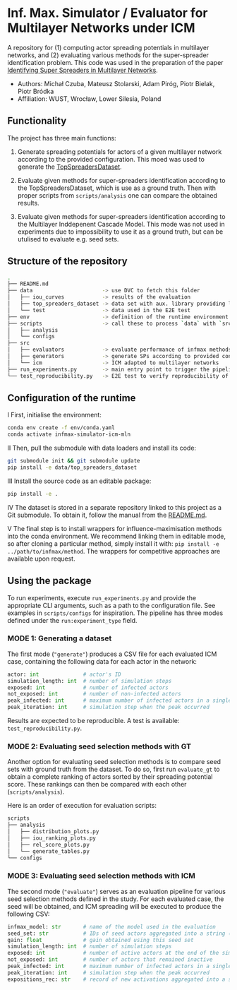 # Inf. Max. Simulator / Evaluator for Multilayer Networks under ICM 

A repository for (1) computing actor spreading potentials in multilayer networks, and (2) evaluating
various methods for the super-spreader identification problem. This code was used in the preparation
of the paper [Identifying Super Spreaders in Multilayer Networks](https://arxiv.org/abs/2505.20980).

* Authors: Michał Czuba, Mateusz Stolarski, Adam Piróg, Piotr Bielak, Piotr Bródka
* Affiliation: WUST, Wrocław, Lower Silesia, Poland

## Functionality

The project has three main functions:

1. Generate spreading potentials for actors of a given multilayer network according to the provided
configuration. This moed was used to generate the
[TopSpreadersDataset](https://github.com/network-science-lab/top-spreaders-dataset).

2. Evaluate given methods for super-spreaders identification according to the TopSpreadersDataset,
which is use as a ground truth. Then with proper scripts from `scripts/analysis` one can compare
the obtained results.  

3. Evaluate given methods for super-spreaders identification according to the Multilayer 
Inddepenent Cascade Model. This mode was not used in experiments due to impossibility to use it as
a ground truth, but can be utulised to evaluate e.g. seed sets.

## Structure of the repository

```bash
.
├── README.md 
├── data                      -> use DVC to fetch this folder
│   ├── iou_curves            -> results of the evaluation
│   ├── top_spreaders_dataset -> data set with aux. library providing loaders
│   └── test                  -> data used in the E2E test
├── env                       -> definition of the runtime environment
├── scripts                   -> call these to process `data` with `src`
│   ├── analysis
│   └── configs
├── src
│   ├── evaluators            -> evaluate performance of infmax methods
│   ├── generators            -> generate SPs according to provided configs
│   └── icm                   -> ICM adapted to multilayer networks
├── run_experiments.py        -> main entry point to trigger the pipeline
└── test_reproducibility.py   -> E2E test to verify reproducibility of results
```

## Configuration of the runtime

I First, initialise the environment:

```bash
conda env create -f env/conda.yaml
conda activate infmax-simulator-icm-mln
```

II Then, pull the submodule with data loaders and install its code:

```bash
git submodule init && git submodule update
pip install -e data/top_spreaders_dataset 
```

III Install the source code as an editable package:

```bash
pip install -e .
```

IV The dataset is stored in a separate repository linked to this project as a Git submodule. To
obtain it, follow the manual from the [README.md](data/top_spreaders_dataset/README.md).

V The final step is to install wrappers for influence-maximisation methods into the conda
environment. We recommend linking them in editable mode, so after cloning a particular method,
simply install it with: `pip install -e ../path/to/infmax/method`. The wrappers for competitive
approaches are available upon request.

## Using the package

To run experiments, execute `run_experiments.py` and provide the appropriate CLI arguments, such as
a path to the configuration file. See examples in `scripts/configs` for inspiration. The pipeline
has three modes defined under the `run:experiment_type` field.

### MODE 1: Generating a dataset

The first mode (`"generate"`) produces a CSV file for each evaluated ICM case, containing the
following data for each actor in the network:

```python
actor: int              # actor's ID
simulation_length: int  # number of simulation steps
exposed: int            # number of infected actors
not_exposed: int        # number of non-infected actors
peak_infected: int      # maximum number of infected actors in a single simulation step
peak_iteration: int     # simulation step when the peak occurred
```

Results are expected to be reproducible. A test is available: `test_reproducibility.py`.

### MODE 2: Evaluating seed selection methods with GT

Another option for evaluating seed selection methods is to compare seed sets with ground truth from
the dataset. To do so, first run `evaluate_gt` to obtain a complete ranking of actors sorted by their
spreading potential score. These rankings can then be compared with each other (`scripts/analysis`).

Here is an order of execution for evaluation scripts:

```bash
scripts
├── analysis
│   ├── distribution_plots.py
│   ├── iou_ranking_plots.py
│   ├── rel_score_plots.py
│   └── generate_tables.py
└── configs
```

### MODE 3: Evaluating seed selection methods with ICM

The second mode (`"evaluate"`) serves as an evaluation pipeline for various seed selection methods
defined in the study. For each evaluated case, the seed will be obtained, and ICM spreading will be
executed to produce the following CSV:

```python
infmax_model: str       # name of the model used in the evaluation
seed_set: str           # IDs of seed actors aggregated into a string (separated by ;)
gain: float             # gain obtained using this seed set
simulation_length: int  # number of simulation steps
exposed: int            # number of active actors at the end of the simulation
not_exposed: int        # number of actors that remained inactive
peak_infected: int      # maximum number of infected actors in a single simulation step
peak_iteration: int     # simulation step when the peak occurred
expositions_rec: str    # record of new activations aggregated into a string (separated by ;)
```
